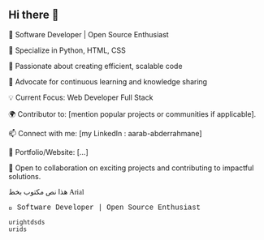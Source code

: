 ## Hi there 👋

🌟 Software Developer | Open Source Enthusiast

🔹 Specialize in Python, HTML, CSS

🔹 Passionate about creating efficient, scalable code

🔹 Advocate for continuous learning and knowledge sharing

💡 Current Focus: Web Developer Full Stack

🌍 Contributor to: [mention popular projects or communities if applicable].

📫 Connect with me: [my LinkedIn : aarab-abderrahmane]

🔗 Portfolio/Website: [...]

🚀 Open to collaboration on exciting projects and contributing to impactful solutions.
<p style="font-family: cursive;">هذا نص مكتوب بخط Arial</p>

<p style="font-family: 'Courier New', Courier, monospace;">🌟 Software Developer | Open Source Enthusiast

`urightdsds`<br>
`urids`

